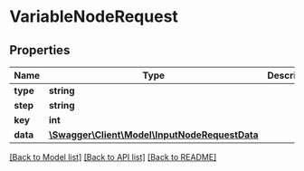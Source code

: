 # VariableNodeRequest

## Properties
Name | Type | Description | Notes
------------ | ------------- | ------------- | -------------
**type** | **string** |  | 
**step** | **string** |  | 
**key** | **int** |  | 
**data** | [**\Swagger\Client\Model\InputNodeRequestData**](InputNodeRequestData.md) |  | 

[[Back to Model list]](../../README.md#documentation-for-models) [[Back to API list]](../../README.md#documentation-for-api-endpoints) [[Back to README]](../../README.md)


